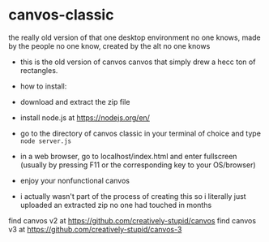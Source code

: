 # canvos-classic
the really old version of that one desktop environment no one knows, made by the people no one know, created by the alt no one knows

- this is the old version of canvos canvos that simply drew a hecc ton of rectangles.

- how to install:

 - download and extract the zip file
 
 - install node.js at https://nodejs.org/en/
 
 - go to the directory of canvos classic in your terminal of choice and type `node server.js`
 
 - in a web browser, go to localhost/index.html and enter fullscreen (usually by pressing F11 or the corresponding key to your OS/browser)
 
 - enjoy your nonfunctional canvos

- i actually wasn't part of the process of creating this so i literally just uploaded an extracted zip no one had touched in months

find canvos v2 at https://github.com/creatively-stupid/canvos
find canvos v3 at https://github.com/creatively-stupid/canvos-3
